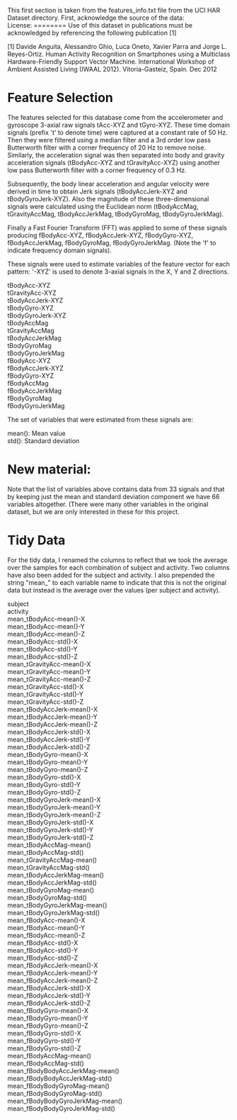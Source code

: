 This first section is taken from the features_info.txt file from the UCI HAR Dataset directory.
First, acknowledge the source of the data:  
License: ======== Use of this dataset in publications must be
acknowledged by referencing the following publication [1]

[1] Davide Anguita, Alessandro Ghio, Luca Oneto, Xavier Parra and Jorge
L. Reyes-Ortiz. Human Activity Recognition on Smartphones using a
Multiclass Hardware-Friendly Support Vector Machine. International
Workshop of Ambient Assisted Living (IWAAL 2012). Vitoria-Gasteiz,
Spain. Dec 2012

# Feature Selection 

The features selected for this database come from the accelerometer and
gyroscope 3-axial raw signals tAcc-XYZ and tGyro-XYZ. These time domain
signals (prefix 't' to denote time) were captured at a constant rate of
50 Hz. Then they were filtered using a median filter and a 3rd order low
pass Butterworth filter with a corner frequency of 20 Hz to remove
noise. Similarly, the acceleration signal was then separated into body
and gravity acceleration signals (tBodyAcc-XYZ and tGravityAcc-XYZ)
using another low pass Butterworth filter with a corner frequency of 0.3
Hz.

Subsequently, the body linear acceleration and angular velocity were
derived in time to obtain Jerk signals (tBodyAccJerk-XYZ and
tBodyGyroJerk-XYZ). Also the magnitude of these three-dimensional
signals were calculated using the Euclidean norm (tBodyAccMag,
tGravityAccMag, tBodyAccJerkMag, tBodyGyroMag, tBodyGyroJerkMag).

Finally a Fast Fourier Transform (FFT) was applied to some of these
signals producing fBodyAcc-XYZ, fBodyAccJerk-XYZ, fBodyGyro-XYZ,
fBodyAccJerkMag, fBodyGyroMag, fBodyGyroJerkMag. (Note the 'f' to
indicate frequency domain signals).

These signals were used to estimate variables of the feature vector for
each pattern: '-XYZ' is used to denote 3-axial signals in the X, Y and Z
directions.

tBodyAcc-XYZ  
tGravityAcc-XYZ  
tBodyAccJerk-XYZ  
tBodyGyro-XYZ  
tBodyGyroJerk-XYZ  
tBodyAccMag  
tGravityAccMag  
tBodyAccJerkMag  
tBodyGyroMag  
tBodyGyroJerkMag  
fBodyAcc-XYZ  
fBodyAccJerk-XYZ  
fBodyGyro-XYZ  
fBodyAccMag  
fBodyAccJerkMag  
fBodyGyroMag  
fBodyGyroJerkMag  

The set of variables that were estimated from these signals are: 

mean(): Mean value  
std(): Standard deviation  

# New material:

Note that the list of variables above contains data from 33 signals and that by keeping just the 
mean and standard deviation component we have 66 variables altogether. (There were many other variables
in the original dataset, but we are only interested in these for this project.

# Tidy Data
For the tidy data, I renamed the columns to reflect that we took the average over the samples for 
each combination of subject and activity. Two columns have also been added for the subject and activity.
I also prepended the string "mean_" to each variable name to indicate that this is not 
the original data but instead is the average over the values (per subject and activity).

subject  
activity  
mean_tBodyAcc-mean()-X  
mean_tBodyAcc-mean()-Y  
mean_tBodyAcc-mean()-Z  
mean_tBodyAcc-std()-X  
mean_tBodyAcc-std()-Y  
mean_tBodyAcc-std()-Z  
mean_tGravityAcc-mean()-X  
mean_tGravityAcc-mean()-Y  
mean_tGravityAcc-mean()-Z  
mean_tGravityAcc-std()-X  
mean_tGravityAcc-std()-Y  
mean_tGravityAcc-std()-Z  
mean_tBodyAccJerk-mean()-X  
mean_tBodyAccJerk-mean()-Y  
mean_tBodyAccJerk-mean()-Z  
mean_tBodyAccJerk-std()-X  
mean_tBodyAccJerk-std()-Y  
mean_tBodyAccJerk-std()-Z  
mean_tBodyGyro-mean()-X  
mean_tBodyGyro-mean()-Y  
mean_tBodyGyro-mean()-Z  
mean_tBodyGyro-std()-X  
mean_tBodyGyro-std()-Y  
mean_tBodyGyro-std()-Z  
mean_tBodyGyroJerk-mean()-X  
mean_tBodyGyroJerk-mean()-Y  
mean_tBodyGyroJerk-mean()-Z  
mean_tBodyGyroJerk-std()-X  
mean_tBodyGyroJerk-std()-Y  
mean_tBodyGyroJerk-std()-Z  
mean_tBodyAccMag-mean()  
mean_tBodyAccMag-std()  
mean_tGravityAccMag-mean()  
mean_tGravityAccMag-std()  
mean_tBodyAccJerkMag-mean()  
mean_tBodyAccJerkMag-std()  
mean_tBodyGyroMag-mean()  
mean_tBodyGyroMag-std()  
mean_tBodyGyroJerkMag-mean()  
mean_tBodyGyroJerkMag-std()  
mean_fBodyAcc-mean()-X  
mean_fBodyAcc-mean()-Y  
mean_fBodyAcc-mean()-Z  
mean_fBodyAcc-std()-X  
mean_fBodyAcc-std()-Y  
mean_fBodyAcc-std()-Z  
mean_fBodyAccJerk-mean()-X  
mean_fBodyAccJerk-mean()-Y  
mean_fBodyAccJerk-mean()-Z  
mean_fBodyAccJerk-std()-X  
mean_fBodyAccJerk-std()-Y  
mean_fBodyAccJerk-std()-Z  
mean_fBodyGyro-mean()-X  
mean_fBodyGyro-mean()-Y  
mean_fBodyGyro-mean()-Z  
mean_fBodyGyro-std()-X  
mean_fBodyGyro-std()-Y  
mean_fBodyGyro-std()-Z  
mean_fBodyAccMag-mean()  
mean_fBodyAccMag-std()  
mean_fBodyBodyAccJerkMag-mean()  
mean_fBodyBodyAccJerkMag-std()  
mean_fBodyBodyGyroMag-mean()  
mean_fBodyBodyGyroMag-std()  
mean_fBodyBodyGyroJerkMag-mean()  
mean_fBodyBodyGyroJerkMag-std()  